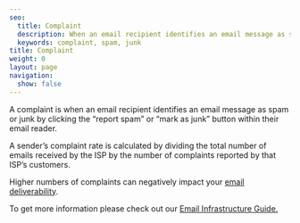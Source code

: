 ```yaml
---
seo:
  title: Complaint
  description: When an email recipient identifies an email message as spam or junk by clicking the “report spam” or “mark as junk” button within their email reader.
  keywords: complaint, spam, junk
title: Complaint
weight: 0
layout: page
navigation:
  show: false
---
```


A complaint is when an email recipient identifies an email message as spam or junk by clicking the “report spam” or “mark as junk” button within their email reader.

A sender’s complaint rate is calculated by dividing the total number of emails received by the ISP by the number of complaints reported by that ISP’s customers.

Higher numbers of complaints can negatively impact your [email deliverability]({{root_url}}/glossary/email-deliverability.html).

To get more information please check out our [Email Infrastructure Guide.](https://go.sendgrid.com/SendGrid-Infrastructure-Guide.html?mc=Direct&mcd=https://sendgrid.com/docs/index.html)
